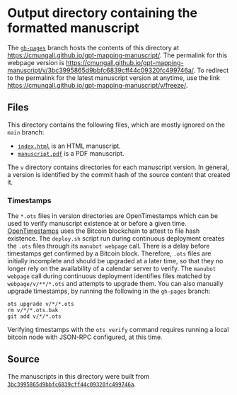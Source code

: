 # Output directory containing the formatted manuscript

The [`gh-pages`](https://github.com/cmungall/gpt-mapping-manuscript/tree/gh-pages) branch hosts the contents of this directory at <https://cmungall.github.io/gpt-mapping-manuscript/>.
The permalink for this webpage version is <https://cmungall.github.io/gpt-mapping-manuscript/v/3bc3995865d9bbfc6839cff44c09320fc499746a/>.
To redirect to the permalink for the latest manuscript version at anytime, use the link <https://cmungall.github.io/gpt-mapping-manuscript/v/freeze/>.

## Files

This directory contains the following files, which are mostly ignored on the `main` branch:

+ [`index.html`](index.html) is an HTML manuscript.
+ [`manuscript.pdf`](manuscript.pdf) is a PDF manuscript.

The `v` directory contains directories for each manuscript version.
In general, a version is identified by the commit hash of the source content that created it.

### Timestamps

The `*.ots` files in version directories are OpenTimestamps which can be used to verify manuscript existence at or before a given time.
[OpenTimestamps](https://opentimestamps.org/) uses the Bitcoin blockchain to attest to file hash existence.
The `deploy.sh` script run during continuous deployment creates the `.ots` files through its `manubot webpage` call.
There is a delay before timestamps get confirmed by a Bitcoin block.
Therefore, `.ots` files are initially incomplete and should be upgraded at a later time, so that they no longer rely on the availability of a calendar server to verify.
The `manubot webpage` call during continuous deployment identifies files matched by `webpage/v/**/*.ots` and attempts to upgrade them.
You can also manually upgrade timestamps, by running the following in the `gh-pages` branch:

```shell
ots upgrade v/*/*.ots
rm v/*/*.ots.bak
git add v/*/*.ots
```

Verifying timestamps with the `ots verify` command requires running a local bitcoin node with JSON-RPC configured, at this time.

## Source

The manuscripts in this directory were built from
[`3bc3995865d9bbfc6839cff44c09320fc499746a`](https://github.com/cmungall/gpt-mapping-manuscript/commit/3bc3995865d9bbfc6839cff44c09320fc499746a).

